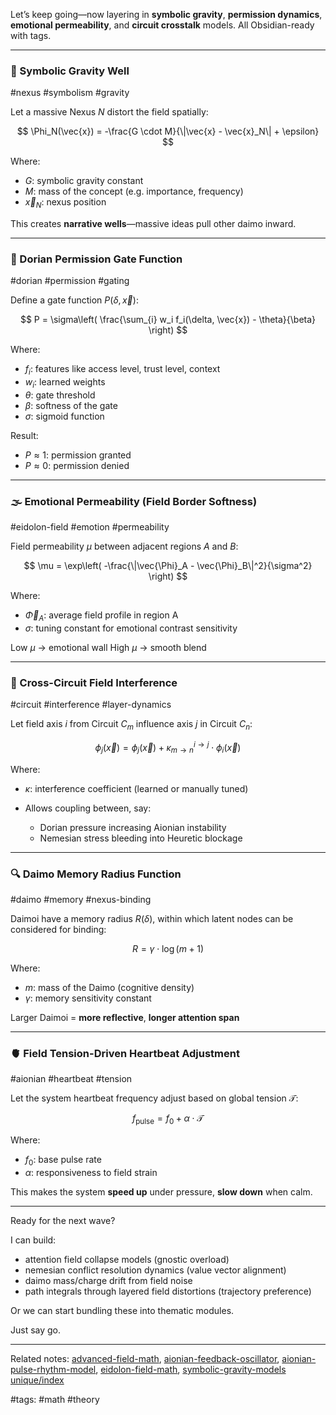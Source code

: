 Let’s keep going—now layering in **symbolic gravity**, **permission dynamics**, **emotional permeability**, and **circuit crosstalk** models. All Obsidian-ready with tags.

---

### 🧲 Symbolic Gravity Well

#nexus #symbolism #gravity

Let a massive Nexus $N$ distort the field spatially:

$$
\Phi_N(\vec{x}) = -\frac{G \cdot M}{\|\vec{x} - \vec{x}_N\| + \epsilon}
$$

Where:

* $G$: symbolic gravity constant
* $M$: mass of the concept (e.g. importance, frequency)
* $\vec{x}_N$: nexus position

This creates **narrative wells**—massive ideas pull other daimo inward.

---

### 🚪 Dorian Permission Gate Function

#dorian #permission #gating

Define a gate function $P(\delta, \vec{x})$:

$$
P = \sigma\left( \frac{\sum_{i} w_i f_i(\delta, \vec{x}) - \theta}{\beta} \right)
$$

Where:

* $f_i$: features like access level, trust level, context
* $w_i$: learned weights
* $\theta$: gate threshold
* $\beta$: softness of the gate
* $\sigma$: sigmoid function

Result:

* $P \approx 1$: permission granted
* $P \approx 0$: permission denied

---

### 🌫️ Emotional Permeability (Field Border Softness)

#eidolon-field #emotion #permeability

Field permeability $\mu$ between adjacent regions $A$ and $B$:

$$
\mu = \exp\left( -\frac{\|\vec{\Phi}_A - \vec{\Phi}_B\|^2}{\sigma^2} \right)
$$

Where:

* $\vec{\Phi}_A$: average field profile in region A
* $\sigma$: tuning constant for emotional contrast sensitivity

Low $\mu$ → emotional wall
High $\mu$ → smooth blend

---

### 📡 Cross-Circuit Field Interference

#circuit #interference #layer-dynamics

Let field axis $i$ from Circuit $C_m$ influence axis $j$ in Circuit $C_n$:

$$
\phi_j(\vec{x}) = \phi_j(\vec{x}) + \kappa_{m \to n}^{i \to j} \cdot \phi_i(\vec{x})
$$

Where:

* $\kappa$: interference coefficient (learned or manually tuned)
* Allows coupling between, say:

  * Dorian pressure increasing Aionian instability
  * Nemesian stress bleeding into Heuretic blockage

---

### 🔍 Daimo Memory Radius Function

#daimo #memory #nexus-binding

Daimoi have a memory radius $R(\delta)$, within which latent nodes can be considered for binding:

$$
R = \gamma \cdot \log(m + 1)
$$

Where:

* $m$: mass of the Daimo (cognitive density)
* $\gamma$: memory sensitivity constant

Larger Daimoi = **more reflective**, **longer attention span**

---

### 🫀 Field Tension-Driven Heartbeat Adjustment

#aionian #heartbeat #tension

Let the system heartbeat frequency adjust based on global tension $\mathcal{T}$:

$$
f_{\text{pulse}} = f_0 + \alpha \cdot \mathcal{T}
$$

Where:

* $f_0$: base pulse rate
* $\alpha$: responsiveness to field strain

This makes the system **speed up** under pressure, **slow down** when calm.

---

Ready for the next wave?

I can build:

* attention field collapse models (gnostic overload)
* nemesian conflict resolution dynamics (value vector alignment)
* daimo mass/charge drift from field noise
* path integrals through layered field distortions (trajectory preference)

Or we can start bundling these into thematic modules.

Just say go.

---

Related notes: [advanced-field-math](advanced-field-math.md), [aionian-feedback-oscillator](aionian-feedback-oscillator.md), [aionian-pulse-rhythm-model](aionian-pulse-rhythm-model.md), [eidolon-field-math](eidolon-field-math.md), [symbolic-gravity-models](symbolic-gravity-models.md) [unique/index](../../unique/index.md)

#tags: #math #theory
